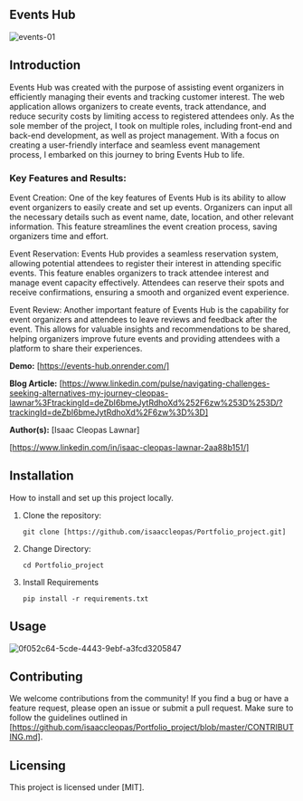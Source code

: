 ## Events Hub
![events-01](https://github.com/isaaccleopas/Portfolio_project/assets/94404627/bafc1bb9-a2b2-416a-906b-212c6d8ddf26)

## Introduction
Events Hub was created with the purpose of assisting event organizers in efficiently managing their events and tracking customer interest. The web application allows organizers to create events, track attendance, and reduce security costs by limiting access to registered attendees only. As the sole member of the project, I took on multiple roles, including front-end and back-end development, as well as project management. With a focus on creating a user-friendly interface and seamless event management process, I embarked on this journey to bring Events Hub to life.

### Key Features and Results:
Event Creation: One of the key features of Events Hub is its ability to allow event organizers to easily create and set up events. Organizers can input all the necessary details such as event name, date, location, and other relevant information. This feature streamlines the event creation process, saving organizers time and effort.

Event Reservation: Events Hub provides a seamless reservation system, allowing potential attendees to register their interest in attending specific events. This feature enables organizers to track attendee interest and manage event capacity effectively. Attendees can reserve their spots and receive confirmations, ensuring a smooth and organized event experience.

Event Review: Another important feature of Events Hub is the capability for event organizers and attendees to leave reviews and feedback after the event. This allows for valuable insights and recommendations to be shared, helping organizers improve future events and providing attendees with a platform to share their experiences.

**Demo:** [https://events-hub.onrender.com/]

**Blog Article:** [https://www.linkedin.com/pulse/navigating-challenges-seeking-alternatives-my-journey-cleopas-lawnar%3FtrackingId=deZbI6bmeJytRdhoXd%252F6zw%253D%253D/?trackingId=deZbI6bmeJytRdhoXd%2F6zw%3D%3D]

**Author(s):** [Isaac Cleopas Lawnar]

[https://www.linkedin.com/in/isaac-cleopas-lawnar-2aa88b151/]

## Installation
How to install and set up this project locally.
1. Clone the repository:

   ```shell
   git clone [https://github.com/isaaccleopas/Portfolio_project.git]

2. Change Directory:

   ```shell
   cd Portfolio_project

3. Install Requirements

   ```shell
   pip install -r requirements.txt

## Usage
![0f052c64-5cde-4443-9ebf-a3fcd3205847](https://github.com/isaaccleopas/Portfolio_project/assets/94404627/968306f3-ed85-45c6-9a95-5630284ce58c)

## Contributing
We welcome contributions from the community! If you find a bug or have a feature request, please open an issue or submit a pull request. Make sure to follow the guidelines outlined in [https://github.com/isaaccleopas/Portfolio_project/blob/master/CONTRIBUTING.md].

## Licensing
This project is licensed under [MIT].
